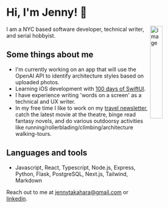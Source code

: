 # Hi, I'm Jenny! 👋

<img align="right" src="https://media.giphy.com/media/lzz3B3xLZluuY/giphy-downsized-large.gif" alt="image" width="25%" height="auto">

I am a NYC based software developer, technical writer, and serial hobbyist.

## Some things about me

- I'm currently working on an app that will use the OpenAI API to identify architecture styles based on uploaded photos.
- Learning iOS development with [100 days of SwiftUI](https://www.hackingwithswift.com/100/swiftui).
- I have experience writing 'words on a screen' as a technical and UX writer.
- In my free time I like to work on my [travel newsletter](https://awellplacedlog.substack.com/), catch the latest movie at the theatre, binge read fantasy novels, and do various outdoorsy activities like running/rollerblading/climbing/architecture walking-tours.

## Languages and tools

- Javascript, React, Typescript, Node.js, Express, Python, Flask, PostgreSQL, Next.js, Tailwind, Markdown

Reach out to me at jennytakahara@gmail.com or [linkedin](https://www.linkedin.com/in/ehime-takahara/).
